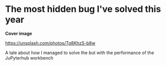 # The most hidden bug I've solved this year



**Cover image**

https://unsplash.com/photos/Tg8KhzS-b8w

A tale about how I managed to solve the but with the performance of the JuPyterhub workbench

